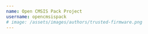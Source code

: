 ```yaml
---
name: Open CMSIS Pack Project
username: opencmsispack
# image: /assets/images/authors/trusted-firmware.png
---
```

